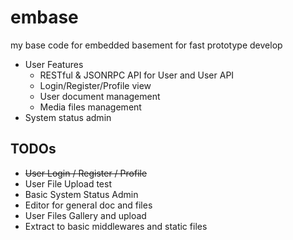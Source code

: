 # embase

my base code for embedded basement for fast prototype develop

- User Features
    - RESTful & JSONRPC API for User and User API
    - Login/Register/Profile view
    - User document management
    - Media files management
- System status admin


## TODOs

- ~~User Login / Register / Profile~~
- User File Upload test
- Basic System Status Admin
- Editor for general doc and files
- User Files Gallery and upload
- Extract to basic middlewares and static files
